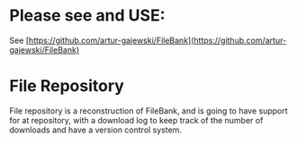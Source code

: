 # Please see and USE:
See [https://github.com/artur-gajewski/FileBank](https://github.com/artur-gajewski/FileBank)

# File Repository
File repository is a reconstruction of FileBank, and is going to have support for at repository, with a download log to keep track of the number of downloads and have a version control system. 